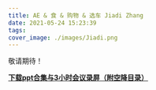 ```yaml
---
title: AE & 食 & 购物 & 选车 Jiadi Zhang
date: 2021-05-24 15:23:39
tags:
cover_image: ./images/Jiadi.png
---
```

敬请期待！

**[下载ppt合集与3小时会议录屏（附空降目录）](https://jbox.sjtu.edu.cn/l/UFFRp6)**
